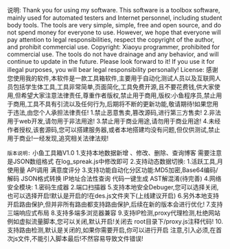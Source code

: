说明:
    Thank you for using my software. This software is a toolbox software, mainly used for automated testers and Internet personnel, including student body tools. The tools are very simple, simple, free and open source, and do not spend money for everyone to use. However, we hope that everyone will pay attention to legal responsibilities, respect the copyright of the author, and prohibit commercial use. Copyright: Xiaoyu programmer, prohibited for commercial use. The tools do not have drainage and any behavior, and will continue to update in the future. Please look forward to it! If you use it for illegal purposes, you will bear legal responsibility personally!
License:
    感谢您使用我的软件,本软件是一款工具箱软件,主要用于自动化测试人员以及互联网人员包括学生体工具,工具非常简单,页面简化,工具免费开源,且不要花费钱,供大家使用,但希望大家注意法律责任,尊重作者版权,禁止用于商用,版权:小鱼程序员,禁止用于商用,工具不具有引流以及任何行为,后期将不断的更新功能,敬请期待!如果您用于违法,由您个人承担法律责任!
    1.禁止恶意售卖,篡改源码,进行第三方售卖!
    2.非法用于web开发,请勿用于非法用途!
    3.禁止用于商业用途,请勿用于商业用途!
    4.未经作者授权,该套源码,您可以搭建服务器,或者本地搭建均没有问题,但仅供测试,禁止用于商业!一经发现,追究相关法律法规!

`版本说明:`
小鱼工具箱V1.0
    1.支持本地数据新增 、修改、删除、查询博客  需要注意是JSON数组格式 在log_spreak.js中修改即可
    2.支持动态数据切换:
        1.活跃工具,月使用量 API调用 满意度评分
    3.支持功能自动化分区功能:MD5加密,Base64编码/解码 JSON格式转换 IP地址合法性查询 代码一键生成 AST解混淆(待完善)
    4.网络安全模块:
        1.密码生成器
        2.端口扫描器
    5.支持本地安全Debuger,您可以选择关闭,也可以选择开启!默认是开启的!在des.js文件夹下(上线建议开启)
    6.另外本地支持开启路由保护,但并非所有路由都支持路由保护,后续在新的版本会进行优化!
    7.支持三端响应式布局
    8.支持多端多浏览器兼容
    9.支持IP检测,proxy代理检测,杜绝网站例如虚拟流量脚本,您可以关闭,默认开启!关闭去 root目录下/proxy.js注释代码!
    10.支持路由检测,默认是关闭的,如果你需要开启,你可以进行开启
            <script src="./conten_js/public_user/root/router.js"></script>
            注意,引入必须,在首次js文件,不能引入脚本最后!不然容易导致文件错误!
